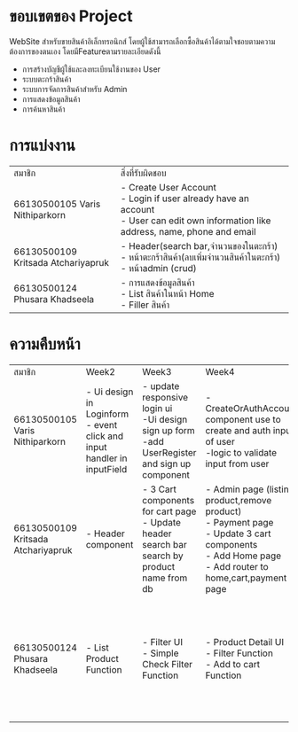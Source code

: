 <h1>
  ขอบเขตของ Project
</h1>
<p>
  WebSite สำหรับขายสินค้าอิเล็กทรอนิกส์ โดยผู้ใช้สามารถเลือกซื้อสินค้าได้ตามใจชอบตามความต้องการของตนเอง โดยมีFeatureตามรายละเอียดดังนี้
</p>
<ul>
  <li>
    การสร้างบัญชีผู้ใช้และลงทะเบียนใช้งานของ User
  </li>
  <li>
    ระบบตะกร้าสินค้า
  </li>
  <li>
    ระบบการจัดการสินค้าสำหรับ Admin
  </li>
  <li>
    การแสดงข้อมูลสินค้า
  </li>
  <li>
    การค้นหาสินค้า
  </li>
</ul>
<h1>
  การแบ่งงาน
</h1>
<table>
  <tr>
    <td> สมาชิก </td>
    <td> สิ่งที่รับผิดชอบ</td>
  </tr>
  <tr>
    <td>66130500105 Varis Nithiparkorn </td>
    <td> - Create User Account<br>
    - Login if user already have an account<br>
    - User can edit own information like address, name, phone and email</td>
  </tr>
  <tr>
    <td>66130500109<br> Kritsada Atchariyapruk</td>
    <td>
    - Header(search bar,จำนวนของในตะกร้า)<br>
    - หน้าตะกร้าสินค้า(ลบเพิ่มจำนวนสินค้าในตะกร้า)<br>
    - หน้าadmin (crud)</td>
  </tr>
  <tr>
    <td>66130500124<br> Phusara Khadseela</td>
    <td> - การแสดงข้อมูลสินค้า  <br>
    - List สินค้าในหน้า Home <br>
    - Filler สินค้า <br>
</td>
  </tr>
</table>
<h1>
  ความคืบหน้า
</h1>
<table>
  <tr>
    <td> สมาชิก </td>
    <td> Week2</td>
    <td> Week3</td>
    <td> Week4</td>
    <td> Week5</td>
  </tr>
  <tr>
    <td>66130500105 Varis Nithiparkorn </td>
    <td> - Ui design in Loginform<br> - event click and input handler in inputField<br>   </td>
    <td> - update responsive login ui<br> -Ui design sign up form<br> -add UserRegister and sign up component</td>
    <td> - CreateOrAuthAccount component use to create and auth input of user<br> -logic to validate input from user </td>
    <td> - Add profile page<br> - add feature edit account info in profile page<br> - add router path in login page and profile page</td>
  </tr>
  <tr>
    <td>66130500109<br> Kritsada Atchariyapruk</td>
    <td>- Header component </td>
    <td>- 3 Cart components for cart page  <br>- Update header search bar search by product name from db </td>
    <td>- Admin page (listing product,remove product)<br>- Payment page <br>- Update 3 cart components<br>- Add Home page<br>- Add router to home,cart,payment page </td>
    <td>- Admin page(add,edit)<br>- update search bar<br>- add cart&product state<br>- update cart component</td>
  </tr>
  <tr>
    <td>66130500124<br> Phusara Khadseela</td>
    <td>- List Product Function </td>
    <td>- Filter UI <br> - Simple Check Filter Function </td>
    <td>- Product Detail UI <br> - Filter Function <br> - Add to cart Function </td>
    <td>- Update function add to cart <br>
-Add rounter to ProductDetail <br> - Update productSection.vue to use store form cart <br> - Add mapping image file for productdetail
 </td>
  </tr>
</table>
